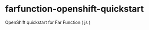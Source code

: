 farfunction-openshift-quickstart
================================

OpenShift quickstart for Far Function ( js )
